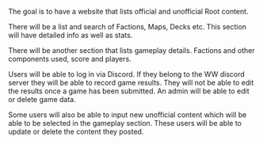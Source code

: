 The goal is to have a website that lists official and unofficial Root content. 

There will be a list and search of Factions, Maps, Decks etc.
This section will have detailed info as well as stats.

There will be another section that lists gameplay details. 
Factions and other components used, score and players.

Users will be able to log in via Discord. 
If they belong to the WW discord server they will be able to record game results. 
They will not be able to edit the results once a game has been submitted. 
An admin will be able to edit or delete game data.

Some users will also be able to input new unofficial content which will be able to be selected in the gameplay section.
These users will be able to update or delete the content they posted.